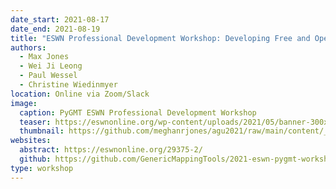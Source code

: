 ```yaml
---
date_start: 2021-08-17
date_end: 2021-08-19
title: "ESWN Professional Development Workshop: Developing Free and Open Source Software with PyGMT"
authors:
  - Max Jones
  - Wei Ji Leong
  - Paul Wessel
  - Christine Wiedinmyer
location: Online via Zoom/Slack
image:
  caption: PyGMT ESWN Professional Development Workshop
  teaser: https://eswnonline.org/wp-content/uploads/2021/05/banner-300x149.png
  thumbnail: https://github.com/meghanrjones/agu2021/raw/main/content/_static/video_thumbnail.png
websites:
  abstract: https://eswnonline.org/29375-2/
  github: https://github.com/GenericMappingTools/2021-eswn-pygmt-workshop
type: workshop
---
```

